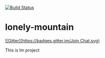 [![Build Status](https://travis-ci.org/geekgugi/lonely-mountain.svg?branch=master)](https://travis-ci.org/geekgugi/lonely-mountain)


lonely-mountain
===============
[![Gitter](https://badges.gitter.im/Join Chat.svg)](https://gitter.im/geekgugi/lonely-mountain?utm_source=badge&utm_medium=badge&utm_campaign=pr-badge&utm_content=badge)

This is lm project

